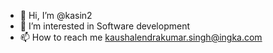 - 👋 Hi, I’m @kasin2
- 👀 I’m interested in Software development
- 📫 How to reach me kaushalendrakumar.singh@ingka.com

<!---
kasin2/kasin2 is a ✨ special ✨ repository because its `README.md` (this file) appears on your GitHub profile.
You can click the Preview link to take a look at your changes.
--->
